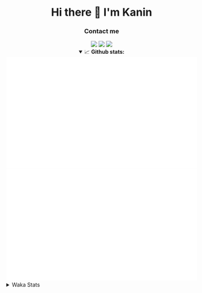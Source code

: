 <div align="center">
 <h1>Hi there 👋 I'm Kanin</h1>
 <h3>Contact me</h3>
 <a href="mailto:im@kanin.dev"><img src="https://img.shields.io/badge/gmail-%23D14836.svg?&style=for-the-badge&logo=gmail&logoColor=white"/></a>
 <a href="https://twitter.com/KaninTwt"><img src="https://img.shields.io/badge/twitter-%231DA1F2.svg?&style=for-the-badge&logo=twitter&logoColor=white"/></a>
 <a href="https://www.linkedin.com/in/KaninDev"><img src="https://img.shields.io/badge/linkedin-%230077B5.svg?&style=for-the-badge&logo=linkedin&logoColor=white"/></a>
<details open>
  <summary>📈 <b>Github stats:</b></summary>
  <img src="https://github.com/Kanin/Kanin/blob/master/scripts/GitHubStats/generated/overview.svg"/>
  <img src="https://github.com/Kanin/Kanin/blob/master/scripts/GitHubStats/generated/languages.svg"/>
</details>
</div>

<details>
 <summary>Waka Stats</summary>

<!--START_SECTION:waka-->
![Code Time](http://img.shields.io/badge/Code%20Time-2%2C128%20hrs%2015%20mins-blue)

![Profile Views](http://img.shields.io/badge/Profile%20Views-0-blue)

![Lines of code](https://img.shields.io/badge/From%20Hello%20World%20I%27ve%20Written-777.6%20thousand%20lines%20of%20code-blue)

**🐱 My GitHub Data** 

> 📦 103.1 kB Used in GitHub's Storage 
 > 
> 🏆 524 Contributions in the Year 2023
 > 
> 🚫 Not Opted to Hire
 > 
> 📜 23 Public Repositories 
 > 
> 🔑 11 Private Repositories 
 > 
**I'm an Early 🐤** 

```text
🌞 Morning                2217 commits        ██████░░░░░░░░░░░░░░░░░░░   25.69 % 
🌆 Daytime                2710 commits        ████████░░░░░░░░░░░░░░░░░   31.40 % 
🌃 Evening                2528 commits        ███████░░░░░░░░░░░░░░░░░░   29.29 % 
🌙 Night                  1176 commits        ███░░░░░░░░░░░░░░░░░░░░░░   13.63 % 
```
📅 **I'm Most Productive on Monday** 

```text
Monday                   1664 commits        █████░░░░░░░░░░░░░░░░░░░░   19.28 % 
Tuesday                  1198 commits        ███░░░░░░░░░░░░░░░░░░░░░░   13.88 % 
Wednesday                822 commits         ██░░░░░░░░░░░░░░░░░░░░░░░   09.52 % 
Thursday                 1323 commits        ████░░░░░░░░░░░░░░░░░░░░░   15.33 % 
Friday                   1462 commits        ████░░░░░░░░░░░░░░░░░░░░░   16.94 % 
Saturday                 822 commits         ██░░░░░░░░░░░░░░░░░░░░░░░   09.52 % 
Sunday                   1340 commits        ████░░░░░░░░░░░░░░░░░░░░░   15.53 % 
```


📊 **This Week I Spent My Time On** 

```text
🕑︎ Time Zone: America/New_York

💬 Programming Languages: 
Python                   17 hrs 27 mins      ███████████████████████░░   91.58 % 
HTML                     21 mins             ░░░░░░░░░░░░░░░░░░░░░░░░░   01.87 % 
Log File                 20 mins             ░░░░░░░░░░░░░░░░░░░░░░░░░   01.78 % 
GitIgnore file           12 mins             ░░░░░░░░░░░░░░░░░░░░░░░░░   01.10 % 
YAML                     12 mins             ░░░░░░░░░░░░░░░░░░░░░░░░░   01.08 % 

🔥 Editors: 
PyCharm                  19 hrs 4 mins       █████████████████████████   100.00 % 

🐱‍💻 Projects: 
VoiceSphere              16 hrs 31 mins      ██████████████████████░░░   86.66 % 
Community-Bot            1 hr 27 mins        ██░░░░░░░░░░░░░░░░░░░░░░░   07.63 % 
NailaSite                1 hr 1 min          █░░░░░░░░░░░░░░░░░░░░░░░░   05.35 % 
BB-CommunityBot          3 mins              ░░░░░░░░░░░░░░░░░░░░░░░░░   00.33 % 
Unknown Project          0 secs              ░░░░░░░░░░░░░░░░░░░░░░░░░   00.02 % 

💻 Operating System: 
Windows                  19 hrs 4 mins       █████████████████████████   100.00 % 
```

**I Mostly Code in Python** 

```text
Python                   28 repos            ███████████████░░░░░░░░░░   58.33 % 
Java                     7 repos             ████░░░░░░░░░░░░░░░░░░░░░   14.58 % 
JavaScript               5 repos             ███░░░░░░░░░░░░░░░░░░░░░░   10.42 % 
Kotlin                   2 repos             █░░░░░░░░░░░░░░░░░░░░░░░░   04.17 % 
HTML                     2 repos             █░░░░░░░░░░░░░░░░░░░░░░░░   04.17 % 
```



**Timeline**

![Lines of Code chart](https://raw.githubusercontent.com/Kanin/Kanin/master/assets/bar_graph.png)


 Last Updated on 10/10/2023 02:34:04 UTC
<!--END_SECTION:waka-->
</details>
